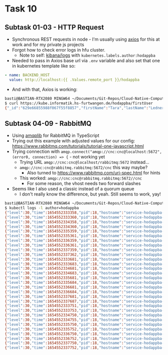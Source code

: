 # Task 10

## Subtask 01-03 - HTTP Request

- Synchronous REST requests in node - I'm usually using [axios](https://github.com/axios/axios) for this at work and for my private js projects
- Forgot how to check error logs in hfu cluster.
  - Note to self: [kibana/logs](https://kube.informatik.hs-furtwangen.de/kibana/app/logs) with `kubernetes.labels.author:hodappba`
- Needed to pass in Axios base url via `.env` variable and also set that one in kubernetes template like so:

```yaml
- name: BACKEND_HOST
  value: http://localhost:{{ .Values.remote_port }}/hodappba
```

- And with that, Axios is working:

```bash
basti@BASTIAN-RTX2080 MINGW64 ~/Documents/Git-Repos/Cloud-Native-Computing-INM1 (main)
$ curl https://kube.informatik.hs-furtwangen.de/hodappba/firstUser
{"_id":"629e66855988f067f55f8857","firstName":"Tara","lastName":"Ledner"}
```

## Subtask 04-09 - RabbitMQ

- Using [amqplib](https://www.npmjs.com/package/amqplib) for RabbitMQ in TypeScript
- Trying out this example with adjusted values for our config: <https://www.rabbitmq.com/tutorials/tutorial-one-javascript.html>
- Trying connection with `amqp.connect("amqp://cnc:cnc@localhost:5672", (error0, connection) => {` - not working yet
  - Trying URL `amqp://cnc:cnc@localhost/rabbitmq:5672` instead...
  - `amqp://cnc:cnc@rabbitmq.rabbitmq:5672/cnc` this way maybe?
    - Also turned to <https://www.rabbitmq.com/uri-spec.html> for hints
  - This worked: `amqp://cnc:cnc@rabbitmq.rabbitmq:5672//cnc`
    - For some reason, the vhost needs two forward slashes
- Seems like I also used a classic instead of a quorum queue
  - I don't really know the difference, but yeah. Still seems to work, yay!

```bash
basti@BASTIAN-RTX2080 MINGW64 ~/Documents/Git-Repos/Cloud-Native-Computing-INM1 (main)
$ kubectl logs -l author=hodappba
{"level":30,"time":1654552333358,"pid":18,"hostname":"service-hodappba-85fcfd8b86-8xrnq","msg":" [x] Sent Hello world"}
{"level":30,"time":1654552333360,"pid":18,"hostname":"service-hodappba-85fcfd8b86-8xrnq","msg":" [x] Received Hello world"}
{"level":30,"time":1654552334358,"pid":18,"hostname":"service-hodappba-85fcfd8b86-8xrnq","msg":" [x] Sent Hello world"}
{"level":30,"time":1654552334360,"pid":18,"hostname":"service-hodappba-85fcfd8b86-8xrnq","msg":" [x] Received Hello world"}
{"level":30,"time":1654552335359,"pid":18,"hostname":"service-hodappba-85fcfd8b86-8xrnq","msg":" [x] Sent Hello world"}
{"level":30,"time":1654552335361,"pid":18,"hostname":"service-hodappba-85fcfd8b86-8xrnq","msg":" [x] Received Hello world"}
{"level":30,"time":1654552336359,"pid":18,"hostname":"service-hodappba-85fcfd8b86-8xrnq","msg":" [x] Sent Hello world"}
{"level":30,"time":1654552336361,"pid":18,"hostname":"service-hodappba-85fcfd8b86-8xrnq","msg":" [x] Received Hello world"}
{"level":30,"time":1654552337359,"pid":18,"hostname":"service-hodappba-85fcfd8b86-8xrnq","msg":" [x] Sent Hello world"}
{"level":30,"time":1654552337362,"pid":18,"hostname":"service-hodappba-85fcfd8b86-8xrnq","msg":" [x] Received Hello world"}
{"level":30,"time":1654552333681,"pid":18,"hostname":"service-hodappba-85fcfd8b86-h4xf4","msg":" [x] Sent Hello world"}
{"level":30,"time":1654552333683,"pid":18,"hostname":"service-hodappba-85fcfd8b86-h4xf4","msg":" [x] Received Hello world"}
{"level":30,"time":1654552334681,"pid":18,"hostname":"service-hodappba-85fcfd8b86-h4xf4","msg":" [x] Sent Hello world"}
{"level":30,"time":1654552334683,"pid":18,"hostname":"service-hodappba-85fcfd8b86-h4xf4","msg":" [x] Received Hello world"}
{"level":30,"time":1654552335681,"pid":18,"hostname":"service-hodappba-85fcfd8b86-h4xf4","msg":" [x] Sent Hello world"}
{"level":30,"time":1654552335684,"pid":18,"hostname":"service-hodappba-85fcfd8b86-h4xf4","msg":" [x] Received Hello world"}
{"level":30,"time":1654552336681,"pid":18,"hostname":"service-hodappba-85fcfd8b86-h4xf4","msg":" [x] Sent Hello world"}
{"level":30,"time":1654552336684,"pid":18,"hostname":"service-hodappba-85fcfd8b86-h4xf4","msg":" [x] Received Hello world"}
{"level":30,"time":1654552337681,"pid":18,"hostname":"service-hodappba-85fcfd8b86-h4xf4","msg":" [x] Sent Hello world"}
{"level":30,"time":1654552337687,"pid":18,"hostname":"service-hodappba-85fcfd8b86-h4xf4","msg":" [x] Received Hello world"}
{"level":30,"time":1654552333751,"pid":18,"hostname":"service-hodappba-85fcfd8b86-xczzj","msg":" [x] Sent Hello world"}
{"level":30,"time":1654552333753,"pid":18,"hostname":"service-hodappba-85fcfd8b86-xczzj","msg":" [x] Received Hello world"}
{"level":30,"time":1654552334750,"pid":18,"hostname":"service-hodappba-85fcfd8b86-xczzj","msg":" [x] Sent Hello world"}
{"level":30,"time":1654552334755,"pid":18,"hostname":"service-hodappba-85fcfd8b86-xczzj","msg":" [x] Received Hello world"}
{"level":30,"time":1654552335750,"pid":18,"hostname":"service-hodappba-85fcfd8b86-xczzj","msg":" [x] Sent Hello world"}
{"level":30,"time":1654552335752,"pid":18,"hostname":"service-hodappba-85fcfd8b86-xczzj","msg":" [x] Received Hello world"}
{"level":30,"time":1654552336750,"pid":18,"hostname":"service-hodappba-85fcfd8b86-xczzj","msg":" [x] Sent Hello world"}
{"level":30,"time":1654552336752,"pid":18,"hostname":"service-hodappba-85fcfd8b86-xczzj","msg":" [x] Received Hello world"}
{"level":30,"time":1654552337750,"pid":18,"hostname":"service-hodappba-85fcfd8b86-xczzj","msg":" [x] Sent Hello world"}
{"level":30,"time":1654552337752,"pid":18,"hostname":"service-hodappba-85fcfd8b86-xczzj","msg":" [x] Received Hello world"}
```
